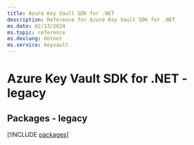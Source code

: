 ```yaml
---
title: Azure Key Vault SDK for .NET
description: Reference for Azure Key Vault SDK for .NET
ms.date: 02/13/2024
ms.topic: reference
ms.devlang: dotnet
ms.service: keyvault
---
```

# Azure Key Vault SDK for .NET - legacy
## Packages - legacy
[!INCLUDE [packages](key-vault-index.md)]